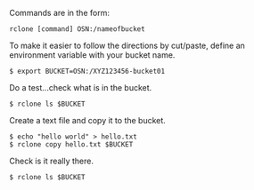 Commands are in the form:

```
rclone [command] OSN:/nameofbucket
```
To make it easier to follow the directions by cut/paste, define an environment variable 
with your bucket name.
```
$ export BUCKET=OSN:/XYZ123456-bucket01
```
Do a test...check what is in the bucket.
```
$ rclone ls $BUCKET 
```
Create a text file and copy it to the bucket.
```
$ echo "hello world" > hello.txt
$ rclone copy hello.txt $BUCKET
```
Check is it really there.
```
$ rclone ls $BUCKET
```
